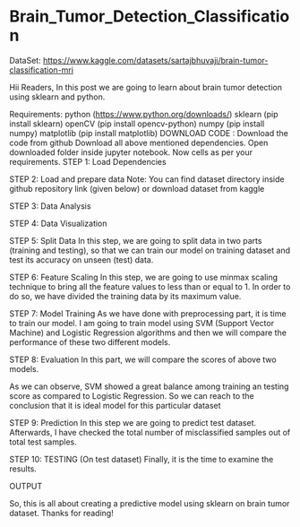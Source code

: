 # Brain_Tumor_Detection_Classification
DataSet: https://www.kaggle.com/datasets/sartajbhuvaji/brain-tumor-classification-mri

Hii Readers, In this post we are going to learn about brain tumor detection using sklearn and python.

Requirements: python (https://www.python.org/downloads/) sklearn (pip install sklearn) openCV (pip install opencv-python) numpy (pip install numpy) matplotlib (pip install matplotlib) DOWNLOAD CODE : Download the code from github Download all above mentioned dependencies. Open downloaded folder inside jupyter notebook. Now cells as per your requirements. STEP 1: Load Dependencies

STEP 2: Load and prepare data Note: You can find dataset directory inside github repository link (given below) or download dataset from kaggle

STEP 3: Data Analysis

STEP 4: Data Visualization

STEP 5: Split Data In this step, we are going to split data in two parts (training and testing), so that we can train our model on training dataset and test its accuracy on unseen (test) data.

STEP 6: Feature Scaling In this step, we are going to use minmax scaling technique to bring all the feature values to less than or equal to 1. In order to do so, we have divided the training data by its maximum value.

STEP 7: Model Training As we have done with preprocessing part, it is time to train our model. I am going to train model using SVM (Support Vector Machine) and Logistic Regression algorithms and then we will compare the performance of these two different models.

STEP 8: Evaluation In this part, we will compare the scores of above two models.

As we can observe, SVM showed a great balance among training an testing score as compared to Logistic Regression. So we can reach to the conclusion that it is ideal model for this particular dataset

STEP 9: Prediction In this step we are going to predict test dataset. Afterwards, I have checked the total number of misclassified samples out of total test samples.

STEP 10: TESTING (On test dataset) Finally, it is the time to examine the results.

OUTPUT

So, this is all about creating a predictive model using sklearn on brain tumor dataset. Thanks for reading!
